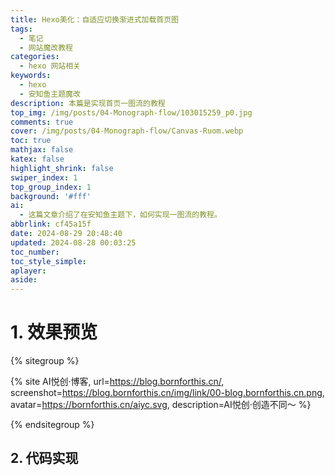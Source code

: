 ```yaml
---
title: Hexo美化：自适应切换渐进式加载首页图
tags:
  - 笔记
  - 网站魔改教程
categories:
  - hexo 网站相关
keywords:
  - hexo
  - 安知鱼主题魔改
description: 本篇是实现首页一图流的教程
top_img: /img/posts/04-Monograph-flow/103015259_p0.jpg
comments: true
cover: /img/posts/04-Monograph-flow/Canvas-Ruom.webp
toc: true
mathjax: false
katex: false
highlight_shrink: false
swiper_index: 1
top_group_index: 1
background: '#fff'
ai:
  - 这篇文章介绍了在安知鱼主题下，如何实现一图流的教程。
abbrlink: cf45a15f
date: 2024-08-29 20:48:40
updated: 2024-08-28 00:03:25
toc_number:
toc_style_simple:
aplayer:
aside:
---
```


# 1. 效果预览

{% sitegroup %}

{% site AI悦创·博客, url=https://blog.bornforthis.cn/, screenshot=https://blog.bornforthis.cn/img/link/00-blog.bornforthis.cn.png, avatar=https://bornforthis.cn/aiyc.svg, description=AI悦创·创造不同～ %}

{% endsitegroup %}



## 2. 代码实现




